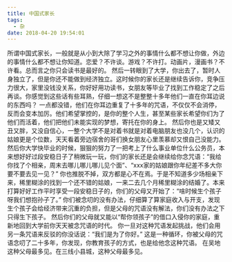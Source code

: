 ```yaml
---
title: 中国式家长
tags:
  - 杂
date: 2018-04-20 19:54:01
---
```



所谓中国式家长，一般就是从小到大除了学习之外的事情什么都不想让你做，外边的事情什么都不想让你知道。恋爱？不许谈。游戏？不许打。动画片，漫画书？不许看。总而言之你只会读书是最好的。
然后一转眼到了大学，你出去了，暂时人身独立了，但是你还不能做到经济独立。这时候你的家长还是继续告诉你，竞争压力很大，家里没钱没关系，你好好用功读书，女朋友等毕业了找到工作稳定了之后再谈。你感觉到这些话有些耳熟，仔细一想这不是整整十多年他们一直在你耳边说的东西吗？
一点都没错，他们在你耳边重复了十多年的咒语，不仅仅不会消停，反而会变本加厉。他们希望掌控的，是你的整个人生，甚至某些家长希望你们为了他们而活着，他们把他们未能实现的梦想，寄托在你的身上。
然后你也是又矮又丑又胖，又没自信心，一整个大学不是对着书就是对着电脑朋友也没几个，认识的姑娘更是个位数，天天看着旁边宿舍的哥们换女朋友心里羡慕却又恨自己没能力。
然后你大学快毕业的时候，狠狠的努力了一把考上了什么事业单位什么公务员，本来想好好过段安稳日子了稍微玩一玩，你们的家长还是会继续给你念咒语：“我给你找了个相亲，周末去哪儿哪儿哪儿见个面”、“xxx家的姑娘跟你年纪差不多大你要不要去见一见？”
你也推脱不掉，双方都是心不在焉。于是不知道多少场相亲下来，稀里糊涂的找到一个还不错的姑娘，一来二去几个月稀里糊涂的结婚了。本来打算好好工作平时享受一段安稳日子的，你们的父母又开始了：“啥时候生个孩子呀我们想抱孙子了。”
你们被念叨的没有办法，仔细算了算家庭收入与开支，发现生个孩子会给经济带来沉重的负担，但是父母的咒语没有解法，你们没有办法之下只得生下孩子。
然后你们的父母就又能以“帮你领孩子”的借口入侵你的家庭，重新地回到大学前你天天被念咒语的时代。
你一旦对这种咒语发起挑战，他们会用另一条咒语来反驳的你没话说：“我们是为了你好。”
这是一种循环，你被父母的咒语念叨了二十多年，你发现，你教育孩子的方式，也是给他念这种咒语。
在吴地这种父母最多见。在三线小县城，这种父母最多见。
